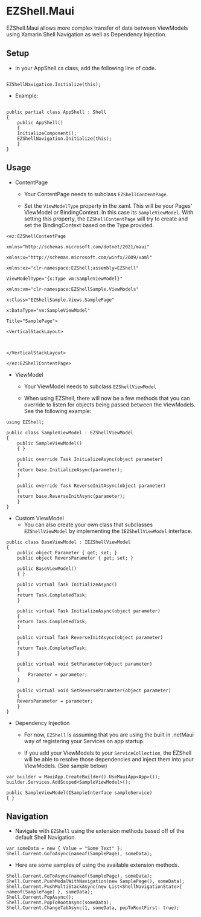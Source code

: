 
# EZShell.Maui

EZShell.Maui allows more complex transfer of data between ViewModels using Xamarin Shell Navigation as well as Dependency Injection.

  

## Setup

- In your AppShell.cs class, add the following line of code.

```

EZShellNavigation.Initialize(this);

```

- Example:

```

public partial class AppShell : Shell
{
    public AppShell()
    {
	InitializeComponent();
	EZShellNavigation.Initialize(this);
    }
}

```

  
## Usage

- ContentPage

	- Your ContentPage needs to subclass `EZShellContentPage`.

	- Set the `ViewModelType` property in the xaml. This will be your Pages' ViewModel or BindingContext. In this case its `SampleViewModel`. With setting this property, the `EZShellContentPage` will try to create and set the BindingContext based on the Type provided.

```
<ez:EZShellContentPage

xmlns="http://schemas.microsoft.com/dotnet/2021/maui"

xmlns:x="http://schemas.microsoft.com/winfx/2009/xaml"

xmlns:ez="clr-namespace:EZShell;assembly=EZShell"

ViewModelType="{x:Type vm:SampleViewModel}"

xmlns:vm="clr-namespace:EZShellSample.ViewModels"

x:Class="EZShellSample.Views.SamplePage"

x:DataType="vm:SampleViewModel"

Title="SamplePage">

<VerticalStackLayout>

  

</VerticalStackLayout>

</ez:EZShellContentPage>

```

- ViewModel

	- Your ViewModel needs to subclass `EZShellViewModel`

	- When using EZShell, there will now be a few methods that you can override to listen for objects being passed between the ViewModels. See the following example:

```
using EZShell;

public class SampleViewModel : EZShellViewModel
{
    public SampleViewModel()
    { }
	
    public override Task InitializeAsync(object parameter)
    {
	return base.InitializeAsync(parameter);
    }
	
    public override Task ReverseInitAsync(object parameter)
    {
	return base.ReverseInitAsync(parameter);
    }
}
```

- Custom ViewModel
	- You can also create your own class that subclasses `EZShellViewModel` by implementing the `IEZShellViewModel` interface.
```
public class BaseViewModel : IEZShellViewModel
{
    public object Parameter { get; set; }
    public object ReversParameter { get; set; }
	
    public BaseViewModel()
    { }
	
    public virtual Task InitializeAsync()
    {
	return Task.CompletedTask;
    }

    public virtual Task InitializeAsync(object parameter)
    {
	return Task.CompletedTask;
    }
	
    public virtual Task ReverseInitAsync(object parameter)
    {
	return Task.CompletedTask;
    }

    public virtual void SetParameter(object parameter)
    {
        Parameter = parameter;
    }

    public virtual void SetReverseParameter(object parameter)
    {
	ReversParameter = parameter;
    }
}
```

- Dependency Injection

	- For now, `EZShell` is assuming that you are using the built in .netMaui way of registering your Services on app startup.

	- If you add your ViewModels to your `ServiceCollection`, the EZShell will be able to resolve those dependencies and inject them into your ViewModels. (See sample below)

```
var builder = MauiApp.CreateBuilder().UseMauiApp<App>());
builder.Services.AddScoped<SampleViewModel>();
```

```
public SampleViewModel(ISampleInterface sampleService)
{ }
```

## Navigation

- Navigate with `EZShell` using the extension methods based off of the default Shell Navigation.

```
var someData = new { Value = "Some Text" };
Shell.Current.GoToAsync(nameof(SamplePage), someData);
```

- Here are some samples of using the available extension methods.

```
Shell.Current.GoToAsync(nameof(SamplePage), someData);
Shell.Current.PushModalWithNavigation(new SamplePage(), someData);
Shell.Current.PushMultiStackAsync(new List<ShellNavigationState>{ nameof(SamplePage) }, someData);
Shell.Current.PopAsync();
Shell.Current.PopToRootAsync(someData);
Shell.Current.ChangeTabAsync(1, someData, popToRootFirst: true);
```
